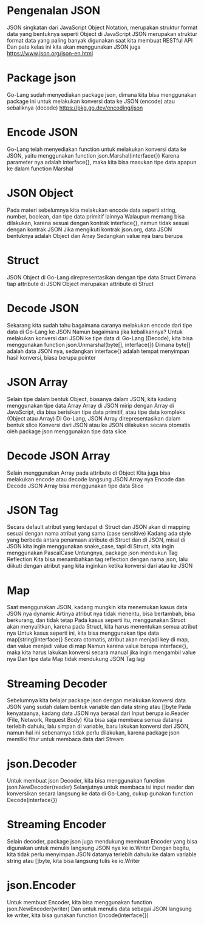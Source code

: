# Pengenalan JSON

JSON singkatan dari JavaScript Object Notation, merupakan struktur format data yang bentuknya seperti Object di JavaScript
JSON merupakan struktur format data yang paling banyak digunakan saat kita membuat RESTful API
Dan pate kelas ini kita akan menggunakan JSON juga
https://www.json.org/json-en.html

# Package json

Go-Lang sudah menyediakan package json, dimana kita bisa menggunakan package ini untuk melakukan konversi data ke JSON (encode) atau sebaliknya (decode)
https://pkg.go.dev/encoding/json

# Encode JSON

Go-Lang telah menyediakan function untuk melakukan konversi data ke JSON, yaitu menggunakan function json.Marshal(interface{})
Karena parameter nya adalah interface{}, maka kita bisa masukan tipe data apapun ke dalam function Marshal

# JSON Object

Pada materi sebelumnya kita melakukan encode data seperti string, number, boolean, dan tipe data primitif lainnya
Walaupun memang bisa dilakukan, karena sesuai dengan kontrak interface{}, namun tidak sesuai dengan kontrak JSON
Jika mengikuti kontrak json.org, data JSON bentuknya adalah Object dan Array
Sedangkan value nya baru berupa

# Struct

JSON Object di Go-Lang direpresentasikan dengan tipe data Struct
Dimana tiap attribute di JSON Object merupakan attribute di Struct

# Decode JSON

Sekarang kita sudah tahu bagaimana caranya melakukan encode dari tipe data di Go-Lang ke JSON
Namun bagaimana jika kebalikannya?
Untuk melakukan konversi dari JSON ke tipe data di Go-Lang (Decode), kita bisa menggunakan function json.Unmarshal(byte[], interface{})
Dimana byte[] adalah data JSON nya, sedangkan interface{} adalah tempat menyimpan hasil konversi, biasa berupa pointer

# JSON Array

Selain tipe dalam bentuk Object, biasanya dalam JSON, kita kadang menggunakan tipe data Array
Array di JSON mirip dengan Array di JavaScript, dia bisa berisikan tipe data primitif, atau tipe data kompleks (Object atau Array)
Di Go-Lang, JSON Array direpresentasikan dalam bentuk slice
Konversi dari JSON atau ke JSON dilakukan secara otomatis oleh package json menggunakan tipe data slice

# Decode JSON Array

Selain menggunakan Array pada attribute di Object
Kita juga bisa melakukan encode atau decode langsung JSON Array nya
Encode dan Decode JSON Array bisa menggunakan tipe data Slice

# JSON Tag

Secara default atribut yang terdapat di Struct dan JSON akan di mapping sesuai dengan nama atribut yang sama (case sensitive)
Kadang ada style yang berbeda antara penamaan atribute di Struct dan di JSON, misal di JSON kita ingin menggunakan snake_case, tapi di Struct, kita ingin menggunakan PascalCase
Untungnya, package json mendukun Tag Reflection
Kita bisa menambahkan tag reflection dengan nama json, lalu diikuti dengan atribut yang kita inginkan ketika konversi dari atau ke JSON

# Map

Saat menggunakan JSON, kadang mungkin kita menemukan kasus data JSON nya dynamic
Artinya atribut nya tidak menentu, bisa bertambah, bisa berkurang, dan tidak tetap
Pada kasus seperti itu, menggunakan Struct akan menyulitkan, karena pada Struct, kita harus menentukan semua atribut nya
Untuk kasus seperti ini, kita bisa menggunakan tipe data map[string]interface{}
Secara otomatis, atribut akan menjadi key di map, dan value menjadi value di map
Namun karena value berupa interface{}, maka kita harus lakukan konversi secara manual jika ingin mengambil value nya
Dan tipe data Map tidak mendukung JSON Tag lagi

# Streaming Decoder

Sebelumnya kita belajar package json dengan melakukan konversi data JSON yang sudah dalam bentuk variable dan data string atau []byte
Pada kenyataanya, kadang data JSON nya berasal dari Input berupa io.Reader (File, Network, Request Body)
Kita bisa saja membaca semua datanya terlebih dahulu, lalu simpan di variable, baru lakukan konversi dari JSON, namun hal ini sebenarnya tidak perlu dilakukan, karena package json memiliki fitur untuk membaca data dari Stream

# json.Decoder

Untuk membuat json Decoder, kita bisa menggunakan function json.NewDecoder(reader)
Selanjutnya untuk membaca isi input reader dan konversikan secara langsung ke data di Go-Lang, cukup gunakan function Decode(interface{})

# Streaming Encoder

Selain decoder, package json juga mendukung membuat Encoder yang bisa digunakan untuk menulis langsung JSON nya ke io.Writer
Dengan begitu, kita tidak perlu menyimpan JSON datanya terlebih dahulu ke dalam variable string atau []byte, kita bisa langsung tulis ke io.Writer

# json.Encoder

Untuk membuat Encoder, kita bisa menggunakan function json.NewEncoder(writer)
Dan untuk menulis data sebagai JSON langsung ke writer, kita bisa gunakan function Encode(interface{})
